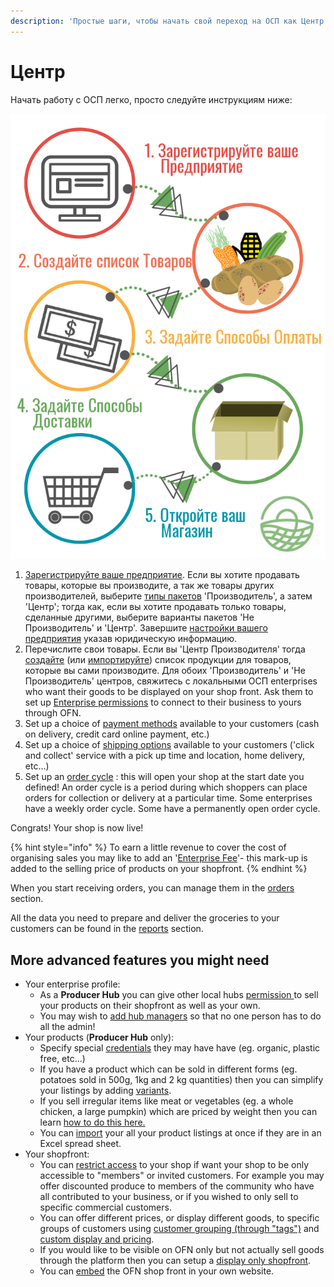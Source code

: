 ```yaml
---
description: 'Простые шаги, чтобы начать свой переход на ОСП как Центр'
---
```


# Центр

Начать работу с ОСП легко, просто следуйте инструкциям ниже:

![&#x41F;&#x44F;&#x442;&#x44C; &#x448;&#x430;&#x433;&#x43E;&#x432; &#x434;&#x43B;&#x44F; &#x43E;&#x442;&#x43A;&#x440;&#x44B;&#x442;&#x438;&#x44F; &#x432;&#x430;&#x448;&#x435;&#x433;&#x43E; &#x426;&#x435;&#x43D;&#x442;&#x440;&#x430; &#x432; &#x41E;&#x421;&#x41F;](../.gitbook/assets/set-up-in-5-steps-draft.png)

1. [Зарегистрируйте ваше предприятие](../basic-features/register-and-create-your-profile.md). Если вы хотите продавать товары, которые вы производите, а так же товары других производителей, выберите [типы пакетов](../basic-features/enterprise-profile/package-types.md) 'Производитель', а затем 'Центр'; тогда как, если вы хотите продавать только товары, сделанные другими, выберите варианты пакетов 'Не Производитель' и 'Центр'. Завершите [настройки вашего предприятия](../basic-features/enterprise-profile/enterprise-settings.md) указав юридическую информацию.
2. Перечислите свои товары. Если вы 'Центр Производителя' тогда [создайте](../basic-features/products-1/products.md) \(или [импортируйте](../basic-features/products-1/product-and-inventory-import.md#1-import-new-products)\) список продукции для товаров, которые вы сами производите. Для обоих 'Производитель' и 'Не Производитель' центров, свяжитесь с локальными ОСП enterprises who want their goods to be displayed on your shop front.  Ask them to set up [Enterprise permissions](../basic-features/enterprise-profile/enterprise-to-enterprise-permissions-e2es.md) to connect to their business to yours through OFN.
3. Set up a choice of [payment methods](../basic-features/shopfront/payment-methods.md) available to your customers  \(cash on delivery, credit card online payment, etc.\)
4. Set up a choice of [shipping options](../basic-features/shopfront/shipping-methods.md) available to your customers  \('click and collect' service with a pick up time and location, home delivery, etc...\)
5. Set up an [order cycle](../basic-features/shopfront/order-cycle/order-cycles-for-hubs.md) : this will open your shop at the start date you defined!  An order cycle is a period during which shoppers can place orders for collection or delivery at a particular time.  Some enterprises have a weekly order cycle.  Some have a permanently open order cycle.

Congrats! Your shop is now live!

{% hint style="info" %}
To earn a little revenue to cover the cost of organising sales you may like to add an '[Enterprise Fee](../basic-features/shopfront/enterprise-fees.md)'- this mark-up is added to the selling price of products on your shopfront.
{% endhint %}

When you start receiving orders, you can manage them in the [orders](../basic-features/orders/) section.

All the data you need to prepare and deliver the groceries to your customers can be found in the [reports](../basic-features/reports.md) section.

## More advanced features you might need

* Your enterprise profile:
  * As a **Producer Hub** you can give other local hubs [permission ](../basic-features/enterprise-profile/enterprise-to-enterprise-permissions-e2es.md)to sell your products on their shopfront as well as your own.
  * You may wish to [add hub managers](../basic-features/enterprise-profile/transfer-ownership.md) so that no one person has to do all the admin!
* Your products \(**Producer Hub** only\): 
  * Specify special [credentials](../basic-features/products-1/product-properties.md) they may have have \(eg. organic, plastic free, etc...\)
  * If you have a product which can be sold in different forms \(eg. potatoes sold in 500g, 1kg and 2 kg quantities\) then you can simplify your listings by adding [variants](../basic-features/products-1/product-variants.md).
  * If you sell irregular items like meat or vegetables \(eg. a whole chicken, a large pumpkin\) which are priced by weight then you can learn [how to do this here.](../basic-features/products-1/pricing-irregular-items-kg.md)
  * You can [import](../basic-features/products-1/product-and-inventory-import.md#1-import-new-products) your all your product listings at once if they are in an Excel spread sheet.
* Your shopfront:
  * You can [restrict access](../basic-features/shopfront/private-shopfront.md) to your shop if want your shop to be only accessible to "members" or invited customers.   For example you may offer discounted produce to members of the community who have all contributed to your business, or if you wished to only sell to specific commercial customers.
  * You can offer different prices, or display different goods, to specific groups of customers using [customer grouping \(through "tags"\)](../basic-features/shopfront/customer-management-and-conditional-displays-prices/tags-and-tag-rules.md) and [custom display and pricing](../basic-features/shopfront/customer-management-and-conditional-displays-prices/).
  * If you would like to be visible on OFN only but not actually sell goods through the platform then you can setup a [display only shopfront](../basic-features/shopfront/display-only-order-cycles.md).
  * You can [embed](multi-producers-shop-hub-quick-setup-guide.md) the OFN shop front in your own website.

